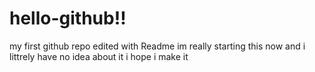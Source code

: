 # hello-github!!
my first github repo edited with Readme  im really starting this now and i littrely have no idea about it i hope i make it 
